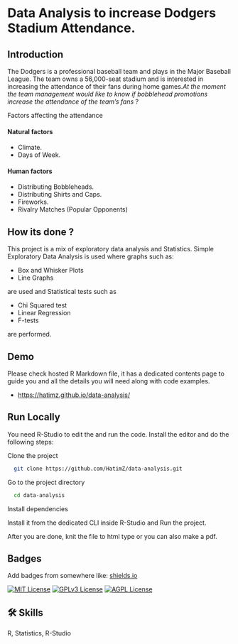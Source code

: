 

# Data Analysis to increase Dodgers Stadium Attendance.

## Introduction

The Dodgers is a professional baseball team and plays in the Major Baseball League. The team owns a 56,000-seat stadium and is interested in increasing the attendance of their fans during home games.*At the moment the team management would like to know if bobblehead promotions increase the attendance of the team’s fans* ?

Factors affecting the attendance

#### Natural factors
* Climate.
* Days of Week.

#### Human factors
* Distributing Bobbleheads.
* Distributing Shirts and Caps.
* Fireworks.
* Rivalry Matches (Popular Opponents)

## How its done ?

This project is a mix of exploratory data analysis and Statistics.
Simple Exploratory Data Analysis is used where graphs such as:

* Box and Whisker Plots
* Line Graphs

are used and Statistical tests such as

* Chi Squared test
* Linear Regression
* F-tests

are performed.




## Demo

Please check hosted R Markdown file, it has a dedicated contents page to guide you and all the details you will need along with code examples.

* https://hatimz.github.io/data-analysis/



## Run Locally

You need R-Studio to edit the and run the code. Install the editor
and do the following steps:

Clone the project

```bash
  git clone https://github.com/HatimZ/data-analysis.git
```

Go to the project directory

```bash
  cd data-analysis
```

Install dependencies

Install it from the dedicated CLI inside R-Studio and Run the project.

After you are done, knit the file to html type or you can also make a 
pdf.



## Badges

Add badges from somewhere like: [shields.io](https://shields.io/)

[![MIT License](https://img.shields.io/badge/License-MIT-green.svg)](https://choosealicense.com/licenses/mit/)
[![GPLv3 License](https://img.shields.io/badge/License-GPL%20v3-yellow.svg)](https://opensource.org/licenses/)
[![AGPL License](https://img.shields.io/badge/license-AGPL-blue.svg)](http://www.gnu.org/licenses/agpl-3.0)


## 🛠 Skills
R, Statistics, R-Studio 



